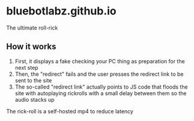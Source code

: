 # bluebotlabz.github.io
The ultimate roll-rick

## How it works
1. First, it displays a fake checking your PC thing as preparation for the next step
2. Then, the "redirect" fails and the user presses the redirect link to be sent to the site
3. The so-called "redirect link" actually points to JS code that floods the site with autoplaying rickrolls with a small delay between them so the audio stacks up

The rick-roll is a self-hosted mp4 to reduce latency
